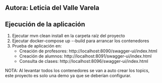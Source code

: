 ## Autora: Leticia del Valle Varela

## Ejecución de la aplicación
1. Ejecutar mvn clean install en la carpeta raíz del proyecto
2. Ejecutar docker-compose up --build para arrancar los contenedores
3. Prueba de aplicación en:
   - Creación de profesores: http://localhost:8090/swagger-ui/index.html
   - Creación de alumnos: http://localhost:8091/swagger-ui/index.html
   - Consulta de clases: http://localhost:8096/swagger-ui/index.html

NOTA: Al levantar todos los contenedores se van a auto crear los topics, 
este proyecto es solo una demo ya que se deberían configurar.